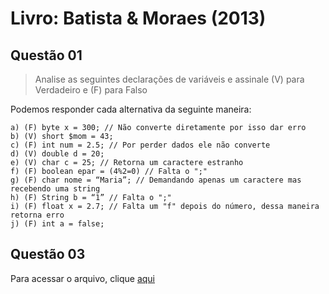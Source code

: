 # Livro: Batista & Moraes (2013)

## Questão 01
> Analise as seguintes declarações de variáveis e assinale (V) para Verdadeiro e (F) para Falso

Podemos responder cada alternativa da seguinte maneira:

```
a) (F) byte x = 300; // Não converte diretamente por isso dar erro
b) (V) short $mom = 43;
c) (F) int num = 2.5; // Por perder dados ele não converte
d) (V) double d = 20;
e) (V) char c = 25; // Retorna um caractere estranho
f) (F) boolean epar = (4%2=0) // Falta o ";"
g) (F) char nome = “Maria”; // Demandando apenas um caractere mas recebendo uma string
h) (F) String b = “1” // Falta o ";"
i) (F) float x = 2.7; // Falta um "f" depois do número, dessa maneira retorna erro
j) (F) int a = false;
```

## Questão 03

Para acessar o arquivo, clique [aqui](https://github.com/ifpb-cz-ads/poo-2021-2-ac-02-team-pedroedwilson/blob/Pedro/questao03.java)
